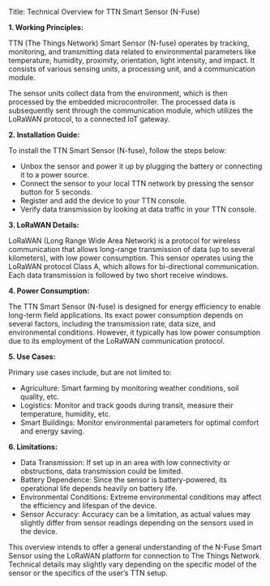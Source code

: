 Title: Technical Overview for TTN Smart Sensor (N-Fuse)

**1. Working Principles:**

TTN (The Things Network) Smart Sensor (N-fuse) operates by tracking, monitoring, and transmitting data related to environmental parameters like temperature, humidity, proximity, orientation, light intensity, and impact. It consists of various sensing units, a processing unit, and a communication module.

The sensor units collect data from the environment, which is then processed by the embedded microcontroller. The processed data is subsequently sent through the communication module, which utilizes the LoRaWAN protocol, to a connected IoT gateway.

**2. Installation Guide:**

To install the TTN Smart Sensor (N-fuse), follow the steps below:

- Unbox the sensor and power it up by plugging the battery or connecting it to a power source.
- Connect the sensor to your local TTN network by pressing the sensor button for 5 seconds.
- Register and add the device to your TTN console.
- Verify data transmission by looking at data traffic in your TTN console.

**3. LoRaWAN Details:**

LoRaWAN (Long Range Wide Area Network) is a protocol for wireless communication that allows long-range transmission of data (up to several kilometers), with low power consumption. This sensor operates using the LoRaWAN protocol Class A, which allows for bi-directional communication. Each data transmission is followed by two short receive windows.

**4. Power Consumption:**

The TTN Smart Sensor (N-fuse) is designed for energy efficiency to enable long-term field applications. Its exact power consumption depends on several factors, including the transmission rate, data size, and environmental conditions. However, it typically has low power consumption due to its employment of the LoRaWAN communication protocol.

**5. Use Cases:**

Primary use cases include, but are not limited to:

- Agriculture: Smart farming by monitoring weather conditions, soil quality, etc.
- Logistics: Monitor and track goods during transit, measure their temperature, humidity, etc.
- Smart Buildings: Monitor environmental parameters for optimal comfort and energy saving.

**6. Limitations:**

- Data Transmission: If set up in an area with low connectivity or obstructions, data transmission could be limited.
- Battery Dependence: Since the sensor is battery-powered, its operational life depends heavily on battery life.
- Environmental Conditions: Extreme environmental conditions may affect the efficiency and lifespan of the device.
- Sensor Accuracy: Accuracy can be a limitation, as actual values may slightly differ from sensor readings depending on the sensors used in the device.
  
This overview intends to offer a general understanding of the N-Fuse Smart Sensor using the LoRaWAN platform for connection to The Things Network. Technical details may slightly vary depending on the specific model of the sensor or the specifics of the user’s TTN setup.